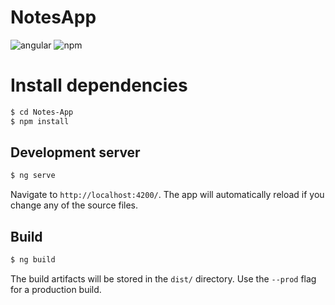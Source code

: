 # NotesApp

![angular](https://img.shields.io/badge/angular-10.2.0-red?style=flat-square&logo=angular) ![npm](https://img.shields.io/npm/v/npm?color=blue&logo=npm&style=flat-square)

# Install dependencies

```sh
$ cd Notes-App
$ npm install
```

## Development server

```sh
$ ng serve
```
Navigate to `http://localhost:4200/`. The app will automatically reload if you change any of the source files.

## Build

```sh
$ ng build
```
The build artifacts will be stored in the `dist/` directory. Use the `--prod` flag for a production build.
